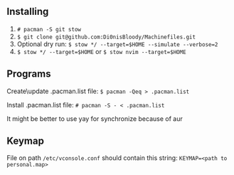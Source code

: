 ## Installing
1. `# pacman -S git stow`
2. `$ git clone git@github.com:Di0nisBloody/Machinefiles.git`
3. Optional dry run: `$ stow */ --target=$HOME --simulate --verbose=2`
4. `$ stow */ --target=$HOME` or `$ stow nvim --target=$HOME`

## Programs
Create\update .pacman.list file:
`$ pacman -Qeq > .pacman.list`

Install .pacman.list file:
`# pacman -S - < .pacman.list`

It might be better to use yay for synchronize because of aur

## Keymap
File on path `/etc/vconsole.conf` should contain this string: `KEYMAP=<path to personal.map>`
